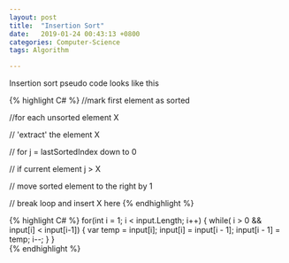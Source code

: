 ```yaml
---
layout: post
title:  "Insertion Sort"
date:   2019-01-24 00:43:13 +0800
categories: Computer-Science
tags: Algorithm

---
```


Insertion sort pseudo code looks like this

{% highlight C# %}
//mark first element as sorted

//for each unsorted element X

//  'extract' the element X

//  for j = lastSortedIndex down to 0

//    if current element j > X

//      move sorted element to the right by 1

//    break loop and insert X here
{% endhighlight %}


{% highlight C# %}
for(int i = 1; i < input.Length; i++)
{
        while( i > 0 && input[i] < input[i-1])
        {
            var temp = input[i];
            input[i] = input[i - 1];
            input[i - 1] = temp;
            i--;
        }
}        
{% endhighlight %}

